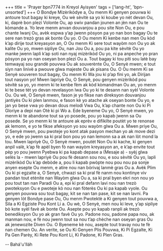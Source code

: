 +++
title = 'Prayer bpn7774 in Kreyol Ayisyen'
tags = ['lang-ht', 'bpn-unsorted']
+++
O Bondye Mizèrikòdye a, Ou menm Ki genyen pouvwa ki antoure tout bagay ki kreye, Ou wè sèvitè sa yo ki koube yo nèt devan Ou, ki, daprè bon plezi Volonte Ou, ap swiv pandan jounen an jèn nan Ou te kòmande a. Yo leve menm anvan douvanjou a pou site Non Ou, e pou chante lwanj Ou, avèk espwa y’ap jwenn pòsyon pa yo nan bon bagay Ou te sere nan trezò gras ak bonte Ou yo. O Ou menm Ki kenbe nan men Ou kòd k’ap dirije tout kreyasyon an, O Ou menm Ki sere tout wayòm non Ou yo ak kalite Ou yo, mwen sipliye Ou, nan Jou Ou a, pou pa kite sèvitè Ou yo manke jwenn lapli k’ap soti nan nyaj mizèrikòd Ou yo, ni pa anpeche yo pran pòsyon pa yo nan oseyan bon plezi Ou a.
Tout bagay ki tou piti sou latè bay temwayaj sou grandè pouvwa Ou ak souverènte Ou, O Senyè mwen; e tout siyn nan linivè a pwouve glwa majeste Ou ak pisans Ou. O Ou menm Ki se Senyè souveren tout bagay, Ou menm Ki Wa jou ki p’ap fini yo, ak Dirijan tout nasyon yo! Mwen lapriyè Ou, O Senyè, pou genyen mizèrikòd pou sèvitè sa yo, yo menm ki te kenbe fèm ak kòd kòmandman Ou an, yo menm ki te bese tèt yo devan revelasyon lwa Ou yo ki te desann nan syèl Volonte Ou.
Ou wè, O Senyè mwen, fason je yo fikse nan direksyon douvanjou jantiyès Ou ki plen lanmou, e fason kè yo atache ak oseyan bonte Ou yo, e jan yo bese vwa yo devan dous melodi Vwa Ou, k’ap chante non Ou ki Pi Gloriye a depi nan Otè ki pi Wo a. Ede byeneme Ou yo, O Senyè mwen, yo menm ki te abandone tout sa yo posede, pou yo kapab jwenn sa Ou posede. Se yo menm ki te antoure ak eprèv e difikilte poutèt yo te renonse ak lemonn, e yo te fikse afeksyon yo sou wayòm glwa Ou a. Mwen priye Ou, O Senyè mwen, pou pwoteje yo kont atak pasyon mechan yo ak move dezi yo, e ede yo jwenn sa ki pral bon pou yo nan lemonn sa a ak nan lòt mond la tou.
Mwen lapriyè Ou, O Senyè mwen, poutèt Non Ou ki kache, ki genyen anpil valè, k’ap fè apèl byen fò nan wayòm kreyasyon an, e k’ap envite tout pèp yo pou jwenn Pyebwa ki pa kapab depase a (Mesaje a) - syèj glwa selès la - mwen lapriyè Ou pou fè desann sou nou, e sou sèvitè Ou yo, lapli mizèrikòd Ou k’ap debòde a, pou li kapab pwòpte nou pou nou pa sonje anyen esepte Ou menm, e atire nou nan bòrivaj lanmè gras Ou a. Avèk Plim Ou ki pi egzalte a, O Senyè, chwazi sa ki pral fè nanm nou kontinye viv pandan tout etènite nan Wayòm glwa Ou a, sa ki pral byen ekri non nou yo pou tout tan nan Paradi Ou a, epi ki pral defann lavi nou nan trezò pwoteksyon Ou e pwoteje kò nou nan fòterès Ou ki pa kapab vyole. Ou genyen pouvwa sou tout bagay, kit se nan tan pase, kit se nan lavni. Pa genyen lòt Bondye pase Ou, Ou menm Pwotektè a Ki genyen tout pouvwa a, Sila a Ki Egziste Pou Kont Li a.
Ou wè, O Senyè, men nou ki leve, y’ap sipliye bò kote syèl favè ak bonte Ou. Asepte pou yo kapab ranpli ak trezò benediksyon Ou yo ak gran favè Ou yo. Padone nou, padone papa nou, ak manman nou, e fè nou jwenn tout sa nou t’ap chèche nan oseyan gras Ou ak jenewozite Diven Ou. O Byeneme kè nou, asepte tout travay nou te fè nan chemen Ou. An verite, se Ou Ki Genyen Plis Pouvwa, Ki Pi Egzalte, Ki Pa Gen Parèy, Ki Rete Pou Kont Li, Ki Padone, Ki Plen Gras.

-- Bahá'u'lláh
